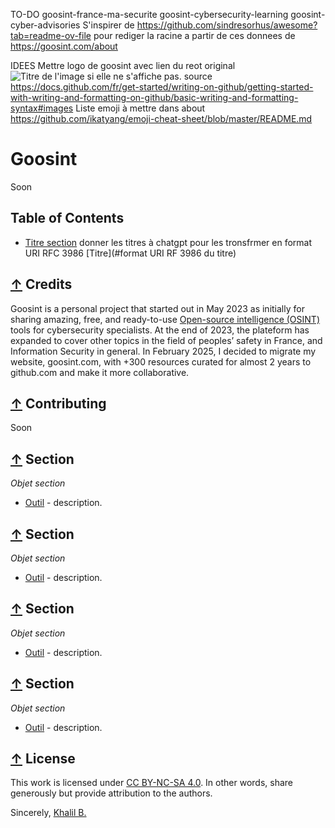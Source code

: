 TO-DO
goosint-france-ma-securite 
goosint-cybersecurity-learning
goosint-cyber-advisories
S'inspirer de https://github.com/sindresorhus/awesome?tab=readme-ov-file pour rediger la racine a partir de ces donnees de https://goosint.com/about 

IDEES
Mettre logo de goosint avec lien du reot original ![Titre de l'image si elle ne s'affiche pas.](lienverslereport/base-octocat.svg) source https://docs.github.com/fr/get-started/writing-on-github/getting-started-with-writing-and-formatting-on-github/basic-writing-and-formatting-syntax#images
Liste emoji à mettre dans about https://github.com/ikatyang/emoji-cheat-sheet/blob/master/README.md

# Goosint
Soon

## Table of Contents
- [Titre section](#section)
donner les titres à chatgpt pour les tronsfrmer en format URI RFC 3986 [Titre](#format URI RF 3986 du titre)

## [↑](#table-of-contents) Credits
Goosint is a personal project that started out in May 2023 as initially for sharing amazing, free, and ready-to-use [Open-source intelligence (OSINT)](https://en.wikipedia.org/wiki/Open-source_intelligence) tools for cybersecurity specialists.
At the end of 2023, the plateform has expanded to cover other topics in the field of peoples’ safety in France, and Information Security in general.
In February 2025, I decided to migrate my website, goosint.com, with +300 resources curated for almost 2 years to github.com and make it more collaborative.

## [↑](#table-of-contents) Contributing
Soon

## [↑](#table-of-contents) Section
_Objet section_ 
- [Outil](https) - description.

## [↑](#table-of-contents) Section
_Objet section_ 
- [Outil](https) - description.

## [↑](#table-of-contents) Section
_Objet section_ 
- [Outil](https) - description.

## [↑](#table-of-contents) Section
_Objet section_ 
- [Outil](https) - description.

## [↑](#table-of-contents) License
This work is licensed under [CC BY-NC-SA 4.0](https://creativecommons.org/licenses/by-nc-sa/4.0/?ref=chooser-v1). In other words, share generously but provide attribution to the authors.


Sincerely, [Khalil B.](https://www.linkedin.com/in/khalilb/)
